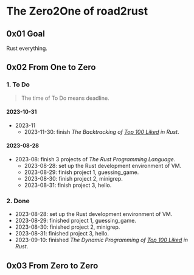 # The Zero2One of road2rust

## 0x01 Goal

Rust everything.

## 0x02 From One to Zero

### 1. To Do

> The time of To Do means deadline.

#### 2023-10-31

- 2023-11
  - 2023-11-30: finish *The Backtracking of [*Top 100 Liked*](https://leetcode.com/studyplan/top-100-liked/) in Rust*.

#### 2023-08-28

- 2023-08: finish 3 projects of *The Rust Programming Language*.
  - 2023-08-28: set up the Rust development environment of VM.
  - 2023-08-29: finish project 1, guessing_game.
  - 2023-08-30: finish project 2, minigrep.
  - 2023-08-31: finish project 3, hello.

### 2. Done

- 2023-08-28: set up the Rust development environment of VM.
- 2023-08-29: finished project 1, guessing_game.
- 2023-08-30: finished project 2, minigrep.
- 2023-08-31: finished project 3, hello.
- 2023-09-10: finished *The Dynamic Programming of [*Top 100 Liked*](https://leetcode.com/studyplan/top-100-liked/) in Rust*.

## 0x03 From Zero to Zero
